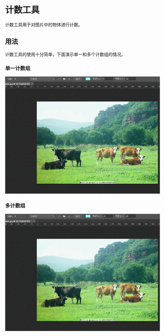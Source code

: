 # 计数工具  
计数工具用于对图片中的物体进行计数。  

## 用法  
计数工具的使用十分简单，下面演示单一和多个计数组的情况。  
### 单一计数组  
![sucker-count-single](/images/sucker/sucker-count-single.gif)  
### 多计数组  
![sucker-count-muti](/images/sucker/sucker-count-muti.gif)  
